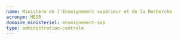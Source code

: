 ```yaml
---
name: Ministère de l'Enseignement supérieur et de la Recherche
acronym: MESR
domaine_ministeriel: enseignement-sup
type: administration-centrale
---
```

